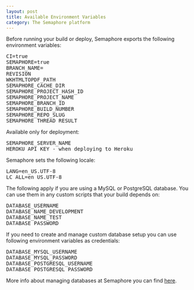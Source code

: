 ```yaml
---
layout: post
title: Available Environment Variables
category: The Semaphore platform
---
```


Before running your build or deploy, Semaphore exports the following environment variables:

<pre>CI=true
SEMAPHORE=true
BRANCH_NAME=<current_branch_name>
REVISION
WKHTMLTOPDF_PATH
SEMAPHORE_CACHE_DIR
SEMAPHORE_PROJECT_HASH_ID
SEMAPHORE_PROJECT_NAME
SEMAPHORE_BRANCH_ID
SEMAPHORE_BUILD_NUMBER
SEMAPHORE_REPO_SLUG
SEMAPHORE_THREAD_RESULT
</pre>

Available only for deployment:

<pre>
SEMAPHORE_SERVER_NAME
HEROKU_API_KEY - when deploying to Heroku
</pre>

Semaphore sets the following locale:

<pre>
LANG=en_US.UTF-8
LC_ALL=en_US.UTF-8
</pre>

The following apply if you are using a MySQL or PostgreSQL database. You can use them in any custom scripts that your build depends on:

<pre>DATABASE_USERNAME
DATABASE_NAME_DEVELOPMENT
DATABASE_NAME_TEST
DATABASE_PASSWORD
</pre>

If you need to create and manage custom database setup you can use following environment variables as credentials:

<pre>
DATABASE_MYSQL_USERNAME
DATABASE_MYSQL_PASSWORD
DATABASE_POSTGRESQL_USERNAME
DATABASE_POSTGRESQL_PASSWORD
</pre>

More info about managing databases at Semaphore you can find [here](/docs/how-to-configure-database.html).

